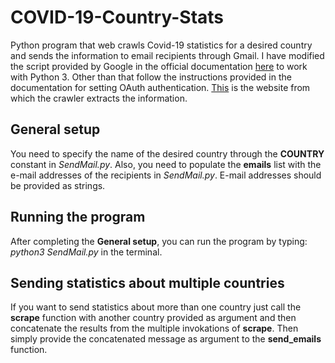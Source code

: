 # COVID-19-Country-Stats
Python program that web crawls Covid-19 statistics for a desired country and sends the information to email recipients through Gmail.
I have modified the script provided by Google in the official documentation [here](https://developers.google.com/gmail/api/quickstart/python) to work with Python 3. Other than that follow the instructions provided in the documentation for setting OAuth authentication.
[This](https://www.worldometers.info/coronavirus/#countries) is the website from which the crawler extracts the information.

## General setup
You need to specify the name of the desired country through the **COUNTRY** constant in *SendMail.py*. Also, you need to populate the **emails** list with the e-mail addresses of the recipients in *SendMail.py*. E-mail addresses should be provided as strings.

## Running the program
After completing the **General setup**, you can run the program by typing: *python3 SendMail.py* in the terminal.

## Sending statistics about multiple countries
If you want to send statistics about more than one country just call the **scrape** function with another country provided as argument and then concatenate the results from the multiple invokations of **scrape**. Then simply provide the concatenated message as argument to the **send_emails** function.
